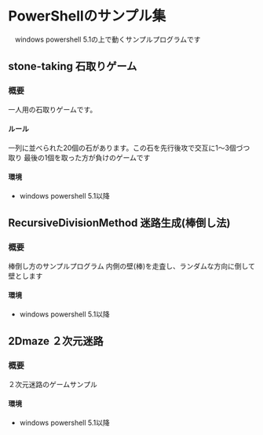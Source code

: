 # PowerShellのサンプル集

　windows powershell 5.1の上で動くサンプルプログラムです

## stone-taking 石取りゲーム
### 概要
一人用の石取りゲームです。
#### ルール
一列に並べられた20個の石があります。この石を先行後攻で交互に1～3個づつ取り
最後の1個を取った方が負けのゲームです
#### 環境
- windows powershell 5.1以降

## RecursiveDivisionMethod 迷路生成(棒倒し法)
### 概要
棒倒し方のサンプルプログラム
内側の壁(棒)を走査し、ランダムな方向に倒して壁とします
#### 環境
- windows powershell 5.1以降

## 2Dmaze ２次元迷路
### 概要
２次元迷路のゲームサンプル
#### 環境
- windows powershell 5.1以降


